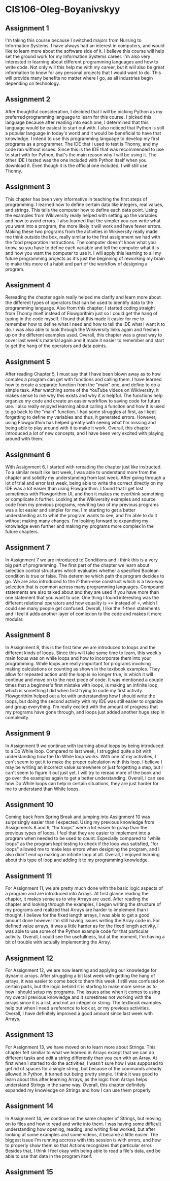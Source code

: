 # CIS106-Oleg-Boyanivskyy

## Assignment 1

I'm taking this course because I switched majors from Nursing to Information Systems. I have always had an interest in computers, and would like to learn more about the software side of it. I believe this course will help set the ground work for my Information Systems career. I'm also very interested in learning about different programming languages and how to write code. Not only will this help me with my career, but it will also be great information to know for any personal projects that I would want to do. This will provide many benefits no matter where I go, as all industries begin depending on technology.

## Assignment 2

After thoughtful consideration, I decided that I will be picking Python as my preferred programming language to learn for this course. I picked this language because after reading into each one, I determined that this language would be easiest to start out with. I also noticed that Python is still a popular language in today's world and it would be beneficial to have that knowledge. I intend to use this programming language to develop my first programs as a programmer. The IDE that I used to test is Thonny, and my code ran without issues. Since this is the IDE that was recommended to use to start with for Python, that's the main reason why I will be using it. The other IDE I tested was the one included with Python itself when you download it. Even though it is the official one included, I will still use Thonny.

## Assignment 3

This chapter has been very informative in teaching the first steps of programming. I learned how to define certain data like integers, real values, and strings. This tells the computer how to define each data point. Using the examples from Wikiversity really helped with setting up the variables and how to avoid errors. I also learned that the simpler you can write what you want into a program, the more likely it will work and have fewer errors. Making these two programs from the activities in Wikiversity really made me think outside the box, really similar to the first assignment we had with the food preparation instructions. The computer doesn't know what you know, so you have to define each variable and tell the computer what it is and how you want the computer to use it. I will apply this learning to all my future programming projects as it's just the beginning of reworking my brain to make this more of a habit and part of the workflow of designing a program.

## Assignment 4

Rereading the chapter again really helped me clarify and learn more about the different types of operators that can be used to identify data to the programming language. Also from this chapter, I started coding straight from Thonny itself instead of Flowgorithim just so I could get the hang of typing in the code myself. I found that this made it easier for me to remember how to define what I need and how to tell the IDE what I want it to do. I was also able to look through the Wikiversity links again and freshen up on the different examples used. Overall, this chapter was a great way to cover last week's material again and it made it easier to remember and start to get the hang of the operators and data points.

## Assignment 5

After reading Chapter 5, I must say that I have been blown away as to how complex a program can get with functions and calling them. I have learned how to create a separate function from the "main" one, and define to do a simple task. After watching some of the YouTube videos on Wikiversity, it makes sense to me why this exists and why it is helpful. The functions help organize my code and create an easier workflow to saving code for future use. I also really enjoyed learning about calling a funciton and how it is used to go back to the "main" function. I had some struggles at first, as I kept forgetting to define my variables and thus, it generated errors. However, using Flowgorithim has helped greatly with seeing what I'm missing and being able to play around with it to make it work. Overall, this chapter introduced a lot of new concepts, and I have been very excited with playing around with them.

## Assignment 6

With Assignment 6, I started with rereading the chapter just like instructed. To a similar result like last week, I was able to understand more from the chapter and solidify my understanding from last week. After going through a lot of trial and error last week, being able to write the correct directly on my IDE was a lot easier than using Flowgorithim. I found that I get lost sometimes with Flowgorithim UI, and then it makes me overthink something or complicate it further. Looking at the Wikiversity examples and source code from my previous programs, rewriting two of my previous programs was a lot easier and simpler for me. I'm starting to get a better understanding as to what the program wants to see, and I'm able to do it without making many changes. I'm looking forward to expanding my knowledge even further and making my programs more complex in the future chapters.

## Assignment 7

In Assignment 7 we are introduced to Conditions and I think this is a very big part of programming. The first part of the chapter we learn about selection control structures which evaluates whether a specified Boolean condition is true or false. This determine which path the program decides to go. We are also introduced to the if-then-else construct which is a two-way selection that is common across many programming languages. Compound statements are also talked about and they are used if you have more than one statement that you want to use. One thing I found interesting was the different relational operators and how equality is == instead of =, which I could see many people get confused. Overall, I like the if-then statements and I feel it adds another layer of comlexion to the code and makes it more modular.

## Assignment 8

In Assignment 8, this is the first time we are introduced to loops and the different kinds of loops. Since this will take some time to learn, this week's main focus was on while loops and how to incorporate them into your programming. While loops are really important for programs involving making calculations or counting as shown in the textbook examples. They allow for repeated action until the loop is no longer true, in which it will continue and move on to the next piece of code. It was mentioned a couple times that a beginner's first mistake with loops, is making an infinite loop, which is something I did when first trying to code my first activity. Flowgorithim helped out a lot with understanding how I should write the loops, but doing the second activity with my IDE was still easier to organize and group everything. I'm really excited with the amount of progress that my programs have gone through, and loops just added another huge step in complexity.

## Assignment 9

In Assignment 9 we continue with learning about loops by being introduced to a Do While loop. Compared to last week, I struggled quite a bit with understanding how the Do While loop works. With one of my activities, I can't seem to get it to make the proper calculation with this loop. I believe I may be writing an incorrect value somewhere or just forgetting a step, but I can't seem to figure it out just yet. I will try to reread more of the book and go over the examples again to get a better understanding. Overall, I can see how Do While loops can help in certain situations, they are just harder for me to understand than While loops.

## Assignment 10

Coming back from Spring Break and jumping into Assignment 10 was surprisingly easier than I expected. Using my previous knowledge from Assignments 8 and 9, "for loops" were a lot easier to grasp than the previous types of loops. I feel that they are easier to implement into a program when needed to be used to count. Especially compared to "while loops" as the program kept testing to check if the loop was satisfied, "for loops" allowed me to make less errors when designing the program, and I also didn't end up making an infinite loop at all. Overall, I enjoyed learning about this type of loop and adding it to my programming knowledge.

## Assignment 11

For Assignment 11, we are pretty much done with the basic logic aspects of a program and are introduced into Arrays. At first glance reading the chapter, it makes sense as to why Arrays are used. After reading the chapter and looking through the examples, I began writing the structure of my programs and realized that Arrays are harder to implement than I thought. I believe for the fixed length arrays, I was able to get a good amount done however I'm still having issues writing the Array code in. For defined value arrays, it was a little harder as for the fixed length activity, I was able to use some of the Python example code for that particular activity. Overall, I could see the usefullness, but at the moment, I'm having a bit of trouble with actually implementing the Array.

## Assignment 12

For Assignment 12, we are now learning and applying our knowledge for dynamic arrays. After struggling a bit last week with getting the hang of arrays, it was easier to come back to them this week. I still was confused on certain parts, but the logic behind it is starting to make more sense as to how I should setup my programs. The issues arise when it comes to using my overall previous knowledge and it sometimes not working with the arrays since it is a list, and not an integer or string. The textbook examples help out when I need a reference to look at, or my previous activities. Overall, I have definitely improved a good amount since last week with Arrays.

## Assignment 13

For Assignment 13, we have moved on to learn more about Strings. This chapter felt similiar to what we learned in Arrays except that we can do different tasks and edit a string differently than you can with an Array. At first when I started to do the activities, I wasn't sure how I was supposed to get rid of spaces for a single string, but because of the commands already allowed in Python, it turned out being pretty simple. I think it was good to learn about this after learning Arrays, as the logic from Arrays helps understand Strings in the same way. Overall, this chapter definitely expanded my knowledge on Strings and how I can use them properly.

## Assignment 14

In Assignment 14, we continue on the same chapter of Strings, but moving on to files and how to read and write into them. I was having some difficult understanding how opening, reading, and writing files worked, but after looking at some examples and some videos, it became a little easier. The biggest issue I'm running accross with this session is with errors, and how to properly show them so that Actions recognizes that particular error. Besides that, I think I feel okay with being able to read a file's data, and be able to use that data in the program itself.

## Assignment 15
